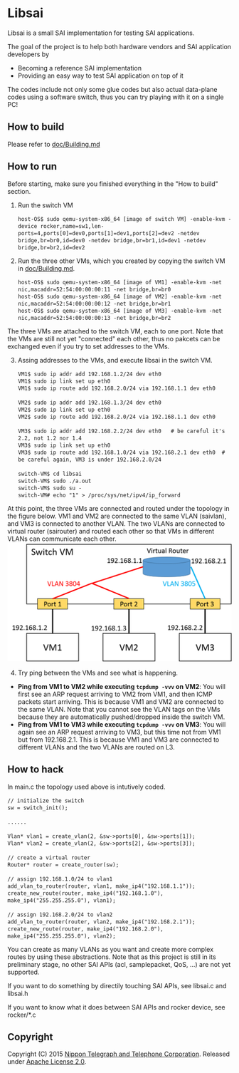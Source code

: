 # Libsai
Libsai is a small SAI implementation for testing SAI applications.

The goal of the project is to help both hardware vendors and SAI application developers by
 - Becoming a reference SAI implementation
 - Providing an easy way to test SAI application on top of it

The codes include not only some glue codes but also actual data-plane codes using a software switch, thus you can try playing with it on a single PC!

## How to build
Please refer to [doc/Building.md](doc/Building.md)

## How to run
Before starting, make sure you finished everything in the "How to build" section.

1. Run the switch VM

    ```
    host-OS$ sudo qemu-system-x86_64 [image of switch VM] -enable-kvm -device rocker,name=sw1,len-ports=4,ports[0]=dev0,ports[1]=dev1,ports[2]=dev2 -netdev bridge,br=br0,id=dev0 -netdev bridge,br=br1,id=dev1 -netdev bridge,br=br2,id=dev2
    ```

2. Run the three other VMs, which you created by copying the switch VM in [doc/Building.md](doc/Building.md).

    ````
    host-OS$ sudo qemu-system-x86_64 [image of VM1] -enable-kvm -net nic,macaddr=52:54:00:00:00:11 -net bridge,br=br0
    host-OS$ sudo qemu-system-x86_64 [image of VM2] -enable-kvm -net nic,macaddr=52:54:00:00:00:12 -net bridge,br=br1
    host-OS$ sudo qemu-system-x86_64 [image of VM3] -enable-kvm -net nic,macaddr=52:54:00:00:00:13 -net bridge,br=br2
    ````
The three VMs are attached to the switch VM, each to one port.
Note that the VMs are still not yet "connected" each other, thus no pakcets can be exchanged even if you try to set addresses to the VMs.

3. Assing addresses to the VMs, and execute libsai in the switch VM.

    ````
    VM1$ sudo ip addr add 192.168.1.2/24 dev eth0
    VM1$ sudo ip link set up eth0
    VM1$ sudo ip route add 192.168.2.0/24 via 192.168.1.1 dev eth0

    VM2$ sudo ip addr add 192.168.1.3/24 dev eth0
    VM2$ sudo ip link set up eth0
    VM2$ sudo ip route add 192.168.2.0/24 via 192.168.1.1 dev eth0

    VM3$ sudo ip addr add 192.168.2.2/24 dev eth0   # be careful it's 2.2, not 1.2 nor 1.4
    VM3$ sudo ip link set up eth0
    VM3$ sudo ip route add 192.168.1.0/24 via 192.168.2.1 dev eth0  # be careful again, VM3 is under 192.168.2.0/24
    
    switch-VM$ cd libsai
    switch-VM$ sudo ./a.out
    switch-VM$ sudo su -
    switch-VM# echo "1" > /proc/sys/net/ipv4/ip_forward
    ````
At this point, the three VMs are connected and routed under the topology in the figure below.
VM1 and VM2 are connected to the same VLAN (saivlan), and VM3 is connected to another VLAN.
The two VLANs are connected to virtual router (sairouter) and routed each other so that VMs in different VLANs can communicate each other.
![three VMs are connected and routed under the topology](doc/libsai_VM_connected.png)

4. Try ping between the VMs and see what is happening.
 - **Ping from VM1 to VM2 while executing `tcpdump -vvv` on VM2**: You will first see an ARP request arriving to VM2 from VM1, and then ICMP packets start arriving. This is because VM1 and VM2 are connected to the same VLAN. Note that you cannot see the VLAN tags on the VMs because they are automatically pushed/dropped inside the switch VM.
 - **Ping from VM1 to VM3 while executing `tcpdump -vvv` on VM3**: You will again see an ARP request arriving to VM3, but this time not from VM1 but from 192.168.2.1. This is because VM1 and VM3 are connected to different VLANs and the two VLANs are routed on L3.

## How to hack
In main.c the topology used above is intutively coded.

    // initialize the switch
    sw = switch_init();

    ......
    
    Vlan* vlan1 = create_vlan(2, &sw->ports[0], &sw->ports[1]);
    Vlan* vlan2 = create_vlan(2, &sw->ports[2], &sw->ports[3]);

    // create a virtual router
    Router* router = create_router(sw);

    // assign 192.168.1.0/24 to vlan1
    add_vlan_to_router(router, vlan1, make_ip4("192.168.1.1"));
    create_new_route(router, make_ip4("192.168.1.0"), make_ip4("255.255.255.0"), vlan1);

    // assign 192.168.2.0/24 to vlan2
    add_vlan_to_router(router, vlan2, make_ip4("192.168.2.1"));
    create_new_route(router, make_ip4("192.168.2.0"), make_ip4("255.255.255.0"), vlan2);

You can create as many VLANs as you want and create more complex routes by using these abstractions.
Note that as this project is still in its preliminary stage, no other SAI APIs (acl, samplepacket, QoS, ...) are not yet supported.

If you want to do something by directily touching SAI APIs, see libsai.c and libsai.h

If you want to know what it does between SAI APIs and rocker device, see rocker/*.c

## Copyright
Copyright (C) 2015 [Nippon Telegraph and Telephone Corporation](http://www.ntt.co.jp/index_e.html). Released under [Apache License 2.0](LICENSE).
